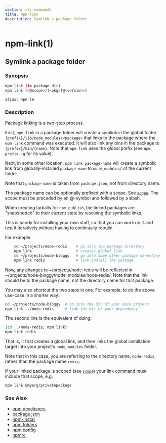 ```yaml
---
section: cli-commands 
title: npm-link
description: Symlink a package folder
---
```


# npm-link(1)

## Symlink a package folder

### Synopsis

```bash
npm link (in package dir)
npm link [<@scope>/]<pkg>[@<version>]

alias: npm ln
```

### Description

Package linking is a two-step process.

First, `npm link` in a package folder will create a symlink in the global folder
`{prefix}/lib/node_modules/<package>` that links to the package where the `npm
link` command was executed. It will also link any bins in the package to `{prefix}/bin/{name}`.
Note that `npm link` uses the global prefix (see `npm prefix -g` for its value).

Next, in some other location, `npm link package-name` will create a
symbolic link from globally-installed `package-name` to `node_modules/`
of the current folder.

Note that `package-name` is taken from `package.json`,
not from directory name.

The package name can be optionally prefixed with a scope. See [`scope`](/using-npm/npm-scope).
The scope must be preceded by an @-symbol and followed by a slash.

When creating tarballs for `npm publish`, the linked packages are
"snapshotted" to their current state by resolving the symbolic links.

This is handy for installing your own stuff, so that you can work on it and
test it iteratively without having to continually rebuild.

For example:

```bash
    cd ~/projects/node-redis    # go into the package directory
    npm link                    # creates global link
    cd ~/projects/node-bloggy   # go into some other package directory.
    npm link redis              # link-install the package
```

Now, any changes to ~/projects/node-redis will be reflected in
~/projects/node-bloggy/node_modules/node-redis/. Note that the link should
be to the package name, not the directory name for that package.

You may also shortcut the two steps in one.  For example, to do the
above use-case in a shorter way:

```bash
cd ~/projects/node-bloggy  # go into the dir of your main project
npm link ../node-redis     # link the dir of your dependency
```

The second line is the equivalent of doing:

```bash
(cd ../node-redis; npm link)
npm link redis
```

That is, it first creates a global link, and then links the global
installation target into your project's `node_modules` folder.

Note that in this case, you are referring to the directory name, `node-redis`,
rather than the package name `redis`.

If your linked package is scoped (see [`scope`](/using-npm/npm-scope)) your link command must include that scope, e.g.

```bash
npm link @myorg/privatepackage
```

### See Also

* [npm developers](/using-npm/developers)
* [package.json](/configuring-npm/package-json)
* [npm-install](/cli-commands/install)
* [npm folders](/configuring-npm/folders)
* [npm config](/cli-commands/config)
* [npmrc](/configuring-npm/npmrc)
